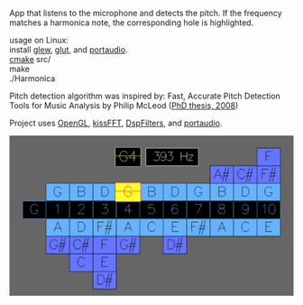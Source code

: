 App that listens to the microphone and detects the pitch. If the frequency matches a harmonica note, the corresponding hole is highlighted.

usage on Linux:  
install [glew](https://glew.sourceforge.net/install.html), [glut](https://freeglut.sourceforge.net/), and [portaudio](https://www.portaudio.com/).  
[cmake](https://cmake.org/download/) src/  
make  
./Harmonica

Pitch detection algorithm was inspired by: Fast, Accurate Pitch Detection Tools for Music Analysis by Philip McLeod ([PhD thesis, 2008](https://www.cs.otago.ac.nz/research/publications/oucs-2008-03.pdf))

Project uses [OpenGL](https://www.opengl.org/), [kissFFT](https://github.com/mborgerding/kissfft), [DspFilters](https://github.com/vinniefalco/DSPFilters), and [portaudio](https://www.portaudio.com/).

![alt text](https://github.com/Lumajord/Harmonica/blob/main/Harmonica.png "Playing the fourth hole of a G diatonic harmonica.")
